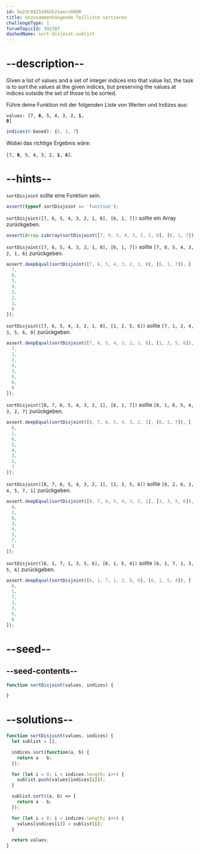 ```yaml
---
id: 5a23c84252665b21eecc8000
title: Unzusammenhängende Teilliste sortieren
challengeType: 1
forumTopicId: 302307
dashedName: sort-disjoint-sublist
---
```


# --description--

Given a list of values and a set of integer indices into that value list, the task is to sort the values at the given indices, but preserving the values at indices outside the set of those to be sorted.

Führe deine Funktion mit der folgenden Liste von Werten und Indizes aus:

<code>values: [7, <b>6</b>, 5, 4, 3, 2, <b>1</b>, <b>0</b>]</code>

```js
indices(0-based): {6, 1, 7}
```

Wobei das richtige Ergebnis wäre:

<code>[7, <b>0</b>, 5, 4, 3, 2, <b>1</b>, <b>6</b>]</code>.

# --hints--

`sortDisjoint` sollte eine Funktion sein.

```js
assert(typeof sortDisjoint == 'function');
```

`sortDisjoint([7, 6, 5, 4, 3, 2, 1, 0], [6, 1, 7])` sollte ein Array zurückgeben.

```js
assert(Array.isArray(sortDisjoint([7, 6, 5, 4, 3, 2, 1, 0], [6, 1, 7])));
```

`sortDisjoint([7, 6, 5, 4, 3, 2, 1, 0], [6, 1, 7])` sollte `[7, 0, 5, 4, 3, 2, 1, 6]` zurückgeben.

```js
assert.deepEqual(sortDisjoint([7, 6, 5, 4, 3, 2, 1, 0], [6, 1, 7]), [
  7,
  0,
  5,
  4,
  3,
  2,
  1,
  6
]);
```

`sortDisjoint([7, 6, 5, 4, 3, 2, 1, 0], [1, 2, 5, 6])` sollte `[7, 1, 2, 4, 3, 5, 6, 0]` zurückgeben.

```js
assert.deepEqual(sortDisjoint([7, 6, 5, 4, 3, 2, 1, 0], [1, 2, 5, 6]), [
  7,
  1,
  2,
  4,
  3,
  5,
  6,
  0
]);
```

`sortDisjoint([8, 7, 6, 5, 4, 3, 2, 1], [6, 1, 7])` sollte `[8, 1, 6, 5, 4, 3, 2, 7]` zurückgeben.

```js
assert.deepEqual(sortDisjoint([8, 7, 6, 5, 4, 3, 2, 1], [6, 1, 7]), [
  8,
  1,
  6,
  5,
  4,
  3,
  2,
  7
]);
```

`sortDisjoint([8, 7, 6, 5, 4, 3, 2, 1], [1, 3, 5, 6])` sollte `[8, 2, 6, 3, 4, 5, 7, 1]` zurückgeben.

```js
assert.deepEqual(sortDisjoint([8, 7, 6, 5, 4, 3, 2, 1], [1, 3, 5, 6]), [
  8,
  2,
  6,
  3,
  4,
  5,
  7,
  1
]);
```

`sortDisjoint([6, 1, 7, 1, 3, 5, 6], [6, 1, 5, 4])` sollte `[6, 1, 7, 1, 3, 5, 6]` zurückgeben.

```js
assert.deepEqual(sortDisjoint([6, 1, 7, 1, 3, 5, 6], [6, 1, 5, 4]), [
  6,
  1,
  7,
  1,
  3,
  5,
  6
]);
```

# --seed--

## --seed-contents--

```js
function sortDisjoint(values, indices) {

}
```

# --solutions--

```js
function sortDisjoint(values, indices) {
  let sublist = [];

  indices.sort(function(a, b) {
    return a - b;
  });

  for (let i = 0; i < indices.length; i++) {
    sublist.push(values[indices[i]]);
  }

  sublist.sort((a, b) => {
    return a - b;
  });

  for (let i = 0; i < indices.length; i++) {
    values[indices[i]] = sublist[i];
  }

  return values;
}
```
